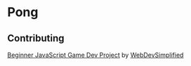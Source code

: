 # Pong

## Contributing 

[Beginner JavaScript Game Dev Project](https://www.youtube.com/watch?v=PeY6lXPrPaA&t=1348s) by [WebDevSimplified](https://github.com/WebDevSimplified)
